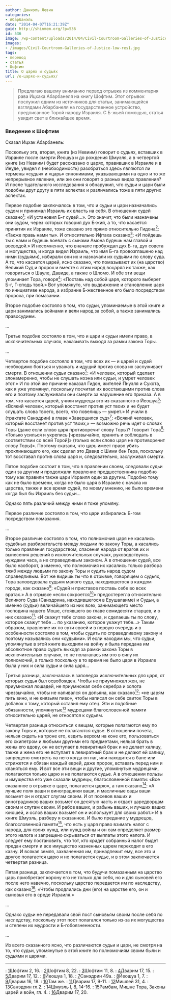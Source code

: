 ```yaml
---
author: Даниэль Левин
categories:
- Абарбанэль
date: "2014-04-07T16:21:39Z"
guid: http://shinmem.org/?p=536
id: 536
image: /wp-content/uploads/2014/04/Civil-Courtroom-Galleries-of-Justice-low-res1.jpg
images:
- /images/Civil-Courtroom-Galleries-of-Justice-low-res1.jpg
tags:
- перевод
- статья
- Шофтим
title: О царях и судьях
url: /о-царях-и-судьях/
---
```

<!--more-->

> Предлагаю вашему вниманию первод отрывка из комментария рава Ицхака Абарбанеля на книгу Шофтим. Этот отрывок послужил одним из источников для статьи, занимающейся взглядами Абарбанеля на государственное устройство, предписанное Торой народу Израиля. С Б-жьей помощью, статья увидит свет в ближайшее время.

### Введение к Шофтим

Сказал Ицхак Абарбанель:

Поскольку эта, вторая, книга (из Невиим) говорит о судьях, вставших в Израиле после смерти Йеошуа и до рождения Шмуэля, а в четвертой книге (из Невиим) будет рассказано о царях, правивших в Израиле и в Йеуде, увидел я (необходимость) разобраться здесь являются ли термены «судья» и «царь» синонимами, указывающими на одно и то же непрерывное явление, или же они говорят о разных видах правления? И после тщательного исследования я обнаружил, что судьи и цари были подобны друг другу в пяти аспектах и различались тоже в пяти других аспектах.

Первое подобие заключалось в том, что и судьи и цари назначались судом и принимал Израиль их власть на себя. В отношении судей сказано<a href="#sdfootnote1sym" name="sdfootnote1anc"><sup>1</sup></a>: «И установил Б-г судей&#8230;». Это значит, что были назначены они судом, через которых говорил дух Б‑жий, а то, что касается принятия их Израиле, тоже сказано это прямо относительно Гидона<a href="#sdfootnote2sym" name="sdfootnote2anc"><sup>2</sup></a>: «Также правь нами ты». И относительно Ифтаха сказано<a href="#sdfootnote3sym" name="sdfootnote3anc"><sup>3</sup></a>: «И пойдешь ты с нами и будешь воевать с сынами Амона будешь нам главой и воеводой.» И несомненно, что вначале пробуждал дух Б-га, дух совета и могущества, и когда видел Израиль, что имя Б-га провозглашено над ними (судьями), избирали они их и назначали их судьями по слову суда. А то, что касается царей, ясно сказано, что помазывают их (на царство) Великий Суд и пророк и вместе с этим народ воцарял их также, как говориться о Шауле, Давиде, а также о Шломо. И обе эти вещи упоминает Тора, говоря<a href="#sdfootnote4sym" name="sdfootnote4anc"><sup>4</sup></a>: «Поставь над собой царя, которого выберет Б-г, Г-сподь твой.» Вот упомянуто, что выдвижение и становление царя по инициативе народа, а избрание Б‑жественное его было посредством пророка, при помазании.

Второе подобие состояло в том, что судьи, упоминаемые в этой книге и цари занимались войнами и вели народ за собой, а также занимались правосудием.

…

Третье подобие состояло в том, что и цари и судьи имели право, в исключительных случаях, наказывать выходя за рамки закона Торы.

…

Четвертое подобие состояло в том, что всех их — и царей и судей необходимо бояться и уважать и идущий против слова их заслуживает смерти. В отношении судьи сказано<a href="#sdfootnote5sym" name="sdfootnote5anc"><sup>5</sup></a>: «И человек, который сделает злонамеренно, чтобы не слушать коэна или судьи, и умрет человек этот.» И по этой же причине наказал Гидон, жителей Пнуэля и Сукота, как я уже упомянул, поскольку посчитал их восстающими против слова его и поэтому заслуживали они смерти за нарушение его приказа. А в том, что касается царей, учили мудрецы это из сказанного о Йеошуа<a href="#sdfootnote6sym" name="sdfootnote6anc"><sup>6</sup></a>: «Всякий человек, который восстанет против уст твоих и не будет слушать слова твоего, всего, что повелишь — умрет.» И учили в (трактате Санэдрин) в главе «Завершился суд»<a href="#sdfootnote7sym" name="sdfootnote7anc"><sup>7</sup></a>: «Всякий человек, который восстанет против уст твоих,» — возможно речь идет о словах Торы (даже если слово царя противоречит слову Торы)? Говорит Тора<a href="#sdfootnote8sym" name="sdfootnote8anc"><sup>8</sup></a>: «Только усилься и укрепись [чрезвычайно, хранить и соблюдать в соответствии со всей Торой]» (только если слово царя не противоречит слову Торы)». Поэтому сказали, что царь имеет право убить проклинающего его, как сделал это Давид с Шими бен Гера, поскольку тот восставал против слова царя и, следовательно, заслуживал смерти.

Пятое подобие состоит в том, что в правлении своем, следовали судьи один за другим и продолжали правление предшественника подобно тому как правили также цари Израиля один за другим. Подобно тому как не было времени, когда не было царя в Израиле с начала их царства, также и все время судей, по моему мнению, не было времени когда был бы Израиль без судьи&#8230;

Однако пять различий между ними я тоже упомяну.

Первое различие состояло в том, что цари избирались Б-гом посредством помазания.

&#8230;

Второе различие состояло в том, что полномочия царя не касались судебных разбирательств между людьми по закону Торы, а касались только правления государством, спасения народа от врагов их и вынесения решений в исключительных случаях, руководствуясь нуждами часа, а не справедливым законом. А в отношении судей, все было наоборот, а именно, что полномочия их касались только разбора тяжб между людьми по закону Торы и судить народ судом справедливым. Вот же видишь ты что в отрывке, говорящем о судьях, Тора заповедовала судьям малого суда, находившегося в каждом городе, как сказано<a href="#sdfootnote9sym" name="sdfootnote9anc"><sup>9</sup></a>: «Судей и приставов поставь себе во всех вратах.» А в отрывке «если сокроется<a href="#sdfootnote10sym" name="sdfootnote10anc"><sup>10</sup></a>» предостерегла относительно Великого Суда (Санэдрина, находившегося в Ерушалаиме) и Судьи, а именно (судьи) величайшего из них всех, занимающего место господина нашего Моше, стоявшего во главе семидесяти старцев, и о них сказано<a href="#sdfootnote11sym" name="sdfootnote11anc"><sup>11</sup></a>: «И скажут тебе слово закона, и сделаешь ты по слову, которое скажут тебе … по указанию, которое укажут тебе&#8230;» Таким образом, правление их по сути своей и в первую очередь и в особенности состояло в том, чтобы судить по справедливому закону и поэтому назывались они «судьями». И если находим мы, что судьи, упомянутые в этой книге выходили на войну и была передана им абсолютное право судить выходя за рамки закона Торы в исключительных случаях, то не полагалась им это в силу их полномочий, а только поскольку в то время не было царя в Израиле была у них и сила судьи и сила царя&#8230;

Третья разница, заключалась в заповедях исключительных для царя, от которых судья был освобожден. Чтобы не приумножал жен, не приумножал лошадей, не приумножал себе серебра и золота чрезвычайно, чтобы не напивался он допьяна, как сказано<a href="#sdfootnote12sym" name="sdfootnote12anc"><sup>12</sup></a>: «не царям пить вино, и не князьям пиво», чтобы написал он себе свиток Торы в добавок к тому, который оставил ему отец. Эти и подобные обязанности, упомянутые<a href="#sdfootnote13sym" name="sdfootnote13anc"><sup>13</sup></a> мудрецами благословенной памяти относительно царей, не относятся к судьям.

Четвертая разница относиться к вещам, которые полагаются ему по закону Торы и, которые не полагаются судье. В отношении почета, нельзя сидеть на троне его, ездить верхом на коне его, пользоваться его скипетром и любыми другими его предметами, нельзя брать в жены его вдову, он не вступает в левиратный брак и не делает халицу, также и жена его не вступает в левиратный брак и не делают ей халицу, запрещено смотреть на него когда он наг, или находится в бане или стрижется и обязан каждый еврей, даже пророк, вставать перед ним и кланяться ему. И вот все эти вещи и другие, упомянутые мудрецами, полагаются только царю и не полагаются судье. А в отношении пользы и имущества его уже сказали мудрецы, благословенной памяти: «Все сказанное в отрывке о царе, полагается царю», а там сказано<a href="#sdfootnote14sym" name="sdfootnote14anc"><sup>14</sup></a>: «А лучшие поля ваши и виноградники ваши, и масличные сады ваши возьмет он и отдаст слугам своим. И от посевов ваших и виноградников ваших возьмет он десятую часть и отдаст царедворцам своим и слугам своим. И рабов ваших, и рабынь ваших, и лучших ваших юношей, и ослов ваших возьмет он и использует для своих работ.» И в книге Шмуэль, разберу я сказанное. И было предание у мудрецов, благословенной памяти<a href="#sdfootnote15sym" name="sdfootnote15anc"><sup>15</sup></a>, что есть у царя право взимать налог с народа, для своих нужд, или нужд войны и он сам определяет размер этого налога и запрещено скрываться от выплаты этого налога. И следует ему постановить, что тот, кто крадет собранный налог быдет предан смерти и все имущество казненных царем переходит в его казну. И всякая земля, захваченная им, принадлежит ему, все это и другое полагается царю и не полагается судье, и в этом заключается четвертая разница.

Пятая разница, заключается в том, что будучи помазанным на царство царь приобретает корону его не только для себя, но и для сыновей его после него навечно, поскольку царство передается им по наследству, как сказано<a href="#sdfootnote16sym" name="sdfootnote16anc"><sup>16</sup></a>: «Чтобы продлились дни (его) на царстве его, он и сыновья его в среде Израиля.»

…

Однако судьи не передавали свой пост сыновьям своим после себя по наследству, поскольку этот пост полагался только из-за их могущества и степени их мудрости и Б‑гобоязненности.

…

Из всего сказанного ясно, что различаются судьи и цари, не смотря на то, что судьи, упомянутые в этой книге по полномочиям своим были и судьями и царями.

* * *
:   <a href="#sdfootnote1anc" name="sdfootnote1sym">1</a>Шофтим 2, 16.
:   <a href="#sdfootnote2anc" name="sdfootnote2sym">2</a>Шофтим 8, 22.
:   <a href="#sdfootnote3anc" name="sdfootnote3sym">3</a>Шофтим 11, 8.
:   <a href="#sdfootnote4anc" name="sdfootnote4sym">4</a>Дварим 17, 15.
:   <a href="#sdfootnote5anc" name="sdfootnote5sym">5</a>Дварим 17, 12.
:   <a href="#sdfootnote6anc" name="sdfootnote6sym">6</a>Йеошуа 1, 18.
:   <a href="#sdfootnote7anc" name="sdfootnote7sym">7</a>Санэдрин 49а.
:   <a href="#sdfootnote8anc" name="sdfootnote8sym">8</a>Йеошуа 1, 7.
:   <a href="#sdfootnote9anc" name="sdfootnote9sym">9</a>Дварим 16, 18.
:   <a href="#sdfootnote10anc" name="sdfootnote10sym">10</a>Там же.
:   <a href="#sdfootnote11anc" name="sdfootnote11sym">11</a>Дварим 17, 9-11.
:   <a href="#sdfootnote12anc" name="sdfootnote12sym">12</a>Мишлей 31, 4.
:   <a href="#sdfootnote13anc" name="sdfootnote13sym">13</a>Санэдрин гл.2.
:   <a href="#sdfootnote14anc" name="sdfootnote14sym">14</a>Шмуэль I, 8, 14-16.
:   <a href="#sdfootnote15anc" name="sdfootnote15sym">15</a>Рамбам, Мишне Тора, Законы царей и войн, гл. 4.
:   <a href="#sdfootnote16anc" name="sdfootnote16sym">16</a>Дварим 17, 20.
